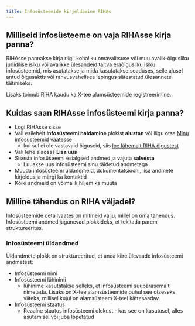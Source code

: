 ```yaml
---
title: Infosüsteemide kirjeldamine RIHAs
---
```


## Milliseid infosüsteeme on vaja RIHAsse kirja panna?
 RIHAsse pannakse kirja riigi, kohaliku omavalitsuse või muu avalik-õigusliku juriidilise isiku või avalikke ülesandeid täitva eraõigusliku isiku infosüsteemid, mis asutatakse ja mida kasutatakse seaduses, selle alusel antud õigusaktis või rahvusvahelises lepingus sätestatud ülesannete täitmiseks. 

 Lisaks toimub RIHA kaudu ka X-tee alamsüsteemide registreerimine.

## Kuidas saan RIHAsse infosüsteemi kirja panna?

- Logi RIHAsse sisse
- Vali esilehelt **Infosüsteemi haldamine** plokist **alustan** või liigu otse [Minu infosüsteemid](https://www.riha.ee/Kirjelda) vaatesse
    - kui sul ei ole vastavaid õiguseid, siis [loe lähemalt RIHA õigustest](https://abi.riha.ee/RIHA-oigused-haldamine)
- Vali lehe alaosas **Lisa uus**
- Sisesta infosüsteemi esialgsed andmed ja vajuta **salvesta**
  - Luuakse uus infosüsteemi sinu täidetud andmetega
- Muuda infosüsteemi üldandmeid, dokumentatsiooni, lisa andmete kirjeldus ja märgi ka kontaktid
- Kõiki andmeid on võimalik hiljem ka muuta

## Milline tähendus on RIHA väljadel?
Infosüsteemide detailvaates on mitmeid välju, millel on oma tähendus. Infosüsteemi andmed jagunevad plokkideks, et tekitada parem struktureeritus.

### Infosüsteemi üldandmed

Üldandmete plokk on struktureeritud, et anda kiire ülevaade infosüsteemi andmetest:

- Infosüsteemi nimi
- Infosüsteemi lühinimi
  - lühinime kasutatakse selleks, et infosüsteemi suupärasemalt nimetada. Lisaks on X-tee alamsüsteemide puhul see otseseks viiteks, millisel kujul on alamsüsteem X-teel kättesaadav.
- Infosüsteemi staatus
  - Reaalne staatus infosüsteemi olekust - kas see on kasutusel, alles asutamisel või juba lõpetatud

